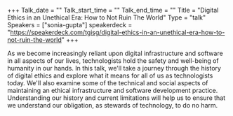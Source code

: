 +++
Talk_date = ""
Talk_start_time = ""
Talk_end_time = ""
Title = "Digital Ethics in an Unethical Era: How to Not Ruin The World"
Type = "talk"
Speakers = ["sonia-gupta"]
speakerdeck = "https://speakerdeck.com/tgisg/digital-ethics-in-an-unethical-era-how-to-not-ruin-the-world"
+++

As we become increasingly reliant upon digital infrastructure and software in all aspects of our lives, technologists hold the safety and well-being of humanity in our hands. In this talk, we'll take a journey through the history of digital ethics and explore what it means for all of us as technologists today. We'll also examine some of the technical and social aspects of maintaining an ethical infrastructure and software development practice. Understanding our history and current limitations will help us to ensure that we understand our obligation, as stewards of technology, to do no harm.

